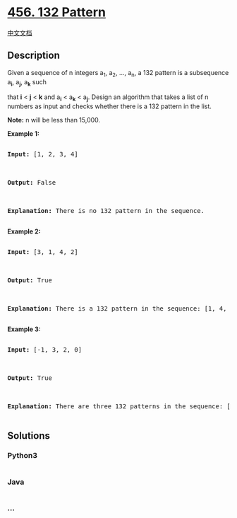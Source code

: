 # [456. 132 Pattern](https://leetcode.com/problems/132-pattern)

[中文文档](/solution/0400-0499/0456.132%20Pattern/README.md)

## Description

<p>

Given a sequence of n integers a<sub>1</sub>, a<sub>2</sub>, ..., a<sub>n</sub>, a 132 pattern is a subsequence a<sub><b>i</b></sub>, a<sub><b>j</b></sub>, a<sub><b>k</b></sub> such

that <b>i</b> < <b>j</b> < <b>k</b> and a<sub><b>i</b></sub> < a<sub><b>k</b></sub> < a<sub><b>j</b></sub>. Design an algorithm that takes a list of n numbers as input and checks whether there is a 132 pattern in the list.</p>

<p><b>Note:</b> n will be less than 15,000.</p>

<p><b>Example 1:</b><br />

<pre>

<b>Input:</b> [1, 2, 3, 4]



<b>Output:</b> False



<b>Explanation:</b> There is no 132 pattern in the sequence.

</pre>

</p>

<p><b>Example 2:</b><br />

<pre>

<b>Input:</b> [3, 1, 4, 2]



<b>Output:</b> True



<b>Explanation:</b> There is a 132 pattern in the sequence: [1, 4, 2].

</pre>

</p>

<p><b>Example 3:</b><br />

<pre>

<b>Input:</b> [-1, 3, 2, 0]



<b>Output:</b> True



<b>Explanation:</b> There are three 132 patterns in the sequence: [-1, 3, 2], [-1, 3, 0] and [-1, 2, 0].

</pre>

</p>

## Solutions

<!-- tabs:start -->

### **Python3**

```python

```

### **Java**

```java

```

### **...**

```

```

<!-- tabs:end -->

